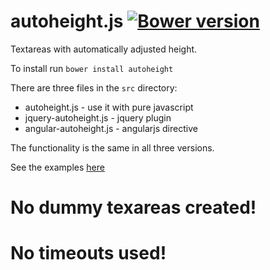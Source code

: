 autoheight.js [![Bower version](https://badge.fury.io/bo/autoheight.svg)](http://badge.fury.io/bo/autoheight)
==========

Textareas with automatically adjusted height.

To install run `bower install autoheight`

There are three files in the `src` directory:
  * autoheight.js - use it with pure javascript
  * jquery-autoheight.js - jquery plugin
  * angular-autoheight.js - angularjs directive

The functionality is the same in all three versions.

See the examples [here](http://kamilkp.github.io/autoheight/)

No dummy texareas created!
===========

No timeouts used!
===========
